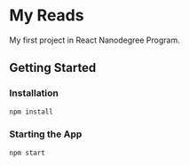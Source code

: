 # My Reads

My first project in React Nanodegree Program.

## Getting Started

### Installation

```sh
npm install
```

### Starting the App

```sh
npm start
```